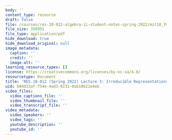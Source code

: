 ```yaml
---
body: ''
content_type: resource
draft: false
file: /courses/res-18-012-algebra-ii-student-notes-spring-2022/mit18_702s22_lect3.pdf
file_size: 356951
file_type: application/pdf
hide_download: true
hide_download_original: null
image_metadata:
  caption: ''
  credit: ''
  image-alt: ''
learning_resource_types: []
license: https://creativecommons.org/licenses/by-nc-sa/4.0/
resourcetype: Document
title: 'RES.18-012 (Spring 2022) Lecture 3: Irreducible Representations'
uid: b04d23af-754e-4ad3-8231-0ab10b21e4eb
video_files:
  video_captions_file: ''
  video_thumbnail_file: ''
  video_transcript_file: ''
video_metadata:
  video_speakers: ''
  video_tags: ''
  youtube_description: ''
  youtube_id: ''
---
```


